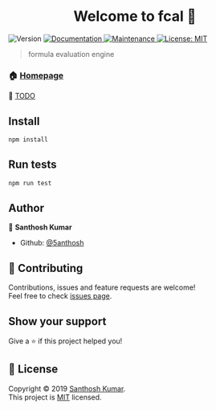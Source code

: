 <h1 align="center">Welcome to fcal 👋</h1>
<p>
  <img alt="Version" src="https://img.shields.io/badge/version-1.0.0-blue.svg?cacheSeconds=2592000" />
  <a href="https://github.com/5anthosh/fcal#readme" target="_blank">
    <img alt="Documentation" src="https://img.shields.io/badge/documentation-yes-brightgreen.svg" />
  </a>
  <a href="https://github.com/5anthosh/fcal/graphs/commit-activity" target="_blank">
    <img alt="Maintenance" src="https://img.shields.io/badge/Maintained%3F-yes-green.svg" />
  </a>
  <a href="https://github.com/5anthosh/fcal/blob/master/LICENSE" target="_blank">
    <img alt="License: MIT" src="https://img.shields.io/badge/License-MIT-yellow.svg" />
  </a>
</p>

> formula evaluation engine

### 🏠 [Homepage](https://github.com/5anthosh/fcal#readme)
📝 [TODO](https://github.com/5anthosh/fcal/blob/master/TODO.md)

## Install

```sh
npm install
```

## Run tests

```sh
npm run test
```

## Author

👤 **Santhosh Kumar**

- Github: [@5anthosh](https://github.com/5anthosh)

## 🤝 Contributing

Contributions, issues and feature requests are welcome!<br />Feel free to check [issues page](https://github.com/5anthosh/fcal/issues).

## Show your support

Give a ⭐️ if this project helped you!

## 📝 License

Copyright © 2019 [Santhosh Kumar](https://github.com/5anthosh).<br />
This project is [MIT](https://github.com/5anthosh/fcal/blob/master/LICENSE) licensed.

